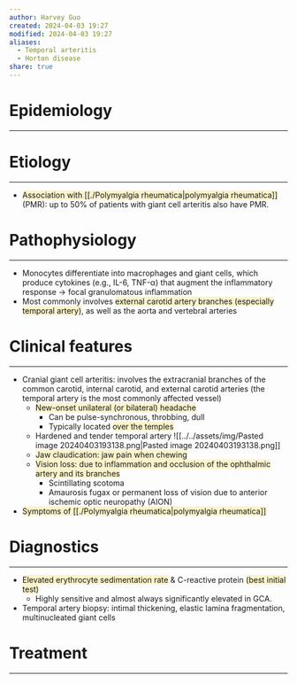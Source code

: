 ```yaml
---
author: Harvey Guo
created: 2024-04-03 19:27
modified: 2024-04-03 19:27
aliases:
  - Temporal arteritis
  - Horton disease
share: true
---
```

# Epidemiology
---


# Etiology
---
- <span style="background:rgba(240, 200, 0, 0.2)">Association with [[./Polymyalgia rheumatica|polymyalgia rheumatica]]</span> (PMR): up to 50% of patients with giant cell arteritis also have PMR.

# Pathophysiology
---
- Monocytes differentiate into macrophages and giant cells, which produce cytokines (e.g., IL-6, TNF-α) that augment the inflammatory response → focal granulomatous inflammation
- Most commonly involves <span style="background:rgba(240, 200, 0, 0.2)">external carotid artery branches (especially temporal artery)</span>, as well as the aorta and vertebral arteries

# Clinical features
---
- Cranial giant cell arteritis: involves the extracranial branches of the common carotid, internal carotid, and external carotid arteries (the temporal artery is the most commonly affected vessel)
	- <span style="background:rgba(240, 200, 0, 0.2)">New-onset unilateral (or bilateral) headache</span>
		- Can be pulse-synchronous, throbbing, dull
		- Typically located <span style="background:rgba(240, 200, 0, 0.2)">over the temples</span>
	- Hardened and tender temporal artery ![[../../assets/img/Pasted image 20240403193138.png|Pasted image 20240403193138.png]]
	- <span style="background:rgba(240, 200, 0, 0.2)">Jaw claudication: jaw pain when chewing</span>
	- <span style="background:rgba(240, 200, 0, 0.2)">Vision loss: due to inflammation and occlusion of the ophthalmic artery and its branches  </span>
		- Scintillating scotoma
		- Amaurosis fugax or permanent loss of vision due to anterior ischemic optic neuropathy (AION)
- <span style="background:rgba(240, 200, 0, 0.2)">Symptoms of [[./Polymyalgia rheumatica|polymyalgia rheumatica]]</span>

# Diagnostics
---
- <span style="background:rgba(240, 200, 0, 0.2)">Elevated erythrocyte sedimentation rate</span> & C-reactive protein <span style="background:rgba(240, 200, 0, 0.2)">(best initial test)</span>
	- Highly sensitive and almost always significantly elevated in GCA.
- Temporal artery biopsy: intimal thickening, elastic lamina fragmentation, multinucleated giant cells

# Treatment
---

